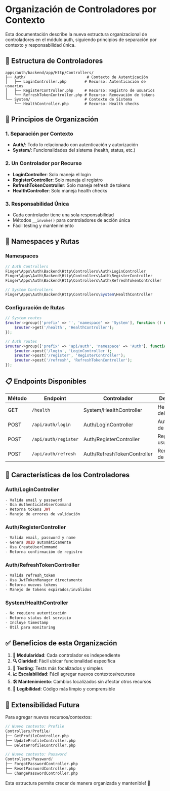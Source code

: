# Organización de Controladores por Contexto

Esta documentación describe la nueva estructura organizacional de controladores en el módulo auth, siguiendo principios de separación por contexto y responsabilidad única.

## 📁 Estructura de Controladores

```
apps/auth/backend/app/Http/Controllers/
├── Auth/                           # Contexto de Autenticación
│   ├── LoginController.php        # Recurso: Autenticación de usuarios
│   ├── RegisterController.php     # Recurso: Registro de usuarios
│   └── RefreshTokenController.php # Recurso: Renovación de tokens
└── System/                        # Contexto de Sistema
    └── HealthController.php       # Recurso: Health checks
```

## 🎯 Principios de Organización

### 1. **Separación por Contexto**
- **Auth/**: Todo lo relacionado con autenticación y autorización
- **System/**: Funcionalidades del sistema (health, status, etc.)

### 2. **Un Controlador por Recurso**
- **LoginController**: Solo maneja el login
- **RegisterController**: Solo maneja el registro
- **RefreshTokenController**: Solo maneja refresh de tokens
- **HealthController**: Solo maneja health checks

### 3. **Responsabilidad Única**
- Cada controlador tiene una sola responsabilidad
- Métodos `__invoke()` para controladores de acción única
- Fácil testing y mantenimiento

## 🚀 Namespaces y Rutas

### Namespaces
```php
// Auth Controllers
Finger\Apps\Auth\Backend\Http\Controllers\Auth\LoginController
Finger\Apps\Auth\Backend\Http\Controllers\Auth\RegisterController
Finger\Apps\Auth\Backend\Http\Controllers\Auth\RefreshTokenController

// System Controllers
Finger\Apps\Auth\Backend\Http\Controllers\System\HealthController
```

### Configuración de Rutas
```php
// System routes
$router->group(['prefix' => '', 'namespace' => 'System'], function () use ($router) {
    $router->get('/health', 'HealthController');
});

// Auth routes
$router->group(['prefix' => 'api/auth', 'namespace' => 'Auth'], function () use ($router) {
    $router->post('/login', 'LoginController');
    $router->post('/register', 'RegisterController');
    $router->post('/refresh', 'RefreshTokenController');
});
```

## 📋 Endpoints Disponibles

| Método | Endpoint | Controlador | Descripción |
|--------|----------|-------------|-------------|
| GET | `/health` | System/HealthController | Health check del servicio |
| POST | `/api/auth/login` | Auth/LoginController | Autenticación de usuario |
| POST | `/api/auth/register` | Auth/RegisterController | Registro de usuario |
| POST | `/api/auth/refresh` | Auth/RefreshTokenController | Renovación de tokens |

## 🔧 Características de los Controladores

### Auth/LoginController
```php
- Valida email y password
- Usa AuthenticateUserCommand
- Retorna tokens JWT
- Manejo de errores de validación
```

### Auth/RegisterController
```php
- Valida email, password y name
- Genera UUID automáticamente
- Usa CreateUserCommand
- Retorna confirmación de registro
```

### Auth/RefreshTokenController
```php
- Valida refresh_token
- Usa JwtTokenManager directamente
- Retorna nuevos tokens
- Manejo de tokens expirados/inválidos
```

### System/HealthController
```php
- No requiere autenticación
- Retorna status del servicio
- Incluye timestamp
- Útil para monitoring
```

## ✅ Beneficios de esta Organización

1. **🧩 Modularidad**: Cada controlador es independiente
2. **🔍 Claridad**: Fácil ubicar funcionalidad específica
3. **🧪 Testing**: Tests más focalizados y simples
4. **📈 Escalabilidad**: Fácil agregar nuevos contextos/recursos
5. **🛠️ Mantenimiento**: Cambios localizados sin afectar otros recursos
6. **📖 Legibilidad**: Código más limpio y comprensible

## 🔮 Extensibilidad Futura

Para agregar nuevos recursos/contextos:

```php
// Nuevo contexto: Profile
Controllers/Profile/
├── GetProfileController.php
├── UpdateProfileController.php
└── DeleteProfileController.php

// Nuevo contexto: Password
Controllers/Password/
├── ForgotPasswordController.php
├── ResetPasswordController.php
└── ChangePasswordController.php
```

Esta estructura permite crecer de manera organizada y mantenible! 🚀
